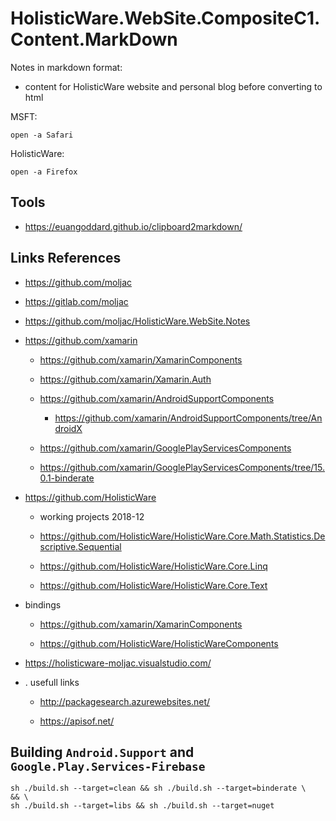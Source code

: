 # HolisticWare.WebSite.CompositeC1.Content.MarkDown

Notes in markdown format:

*   content for HolisticWare website and personal blog before converting to html


MSFT:

```
open -a Safari
```

HolisticWare:

```
open -a Firefox
```

## Tools

*	https://euangoddard.github.io/clipboard2markdown/

## Links References


*   https://github.com/moljac

*   https://gitlab.com/moljac

*   https://github.com/moljac/HolisticWare.WebSite.Notes

*   https://github.com/xamarin

    *   https://github.com/xamarin/XamarinComponents

    *	https://github.com/xamarin/Xamarin.Auth

    *   https://github.com/xamarin/AndroidSupportComponents

        *    https://github.com/xamarin/AndroidSupportComponents/tree/AndroidX

    *   https://github.com/xamarin/GooglePlayServicesComponents

	*    https://github.com/xamarin/GooglePlayServicesComponents/tree/15.0.1-binderate

*   https://github.com/HolisticWare

    *   working projects 2018-12

	*   https://github.com/HolisticWare/HolisticWare.Core.Math.Statistics.Descriptive.Sequential

	*   https://github.com/HolisticWare/HolisticWare.Core.Linq

	*   https://github.com/HolisticWare/HolisticWare.Core.Text
	
*   bindings

    *   https://github.com/xamarin/XamarinComponents
    
    *   https://github.com/HolisticWare/HolisticWareComponents
    
    

*    https://holisticware-moljac.visualstudio.com/

* .  usefull links

    *   http://packagesearch.azurewebsites.net/
    
    *   https://apisof.net/
    
    
 ## Building `Android.Support` and `Google.Play.Services-Firebase`

```
sh ./build.sh --target=clean && sh ./build.sh --target=binderate \
&& \
sh ./build.sh --target=libs && sh ./build.sh --target=nuget
```
